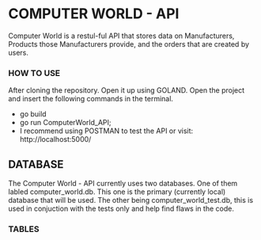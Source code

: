 # COMPUTER WORLD - API
Computer World is a restul-ful API that stores data on Manufacturers, Products those Manufacturers provide, and the orders that are created by users.

### HOW TO USE
After cloning the repository. Open it up using GOLAND. Open the project and insert the following commands in the terminal.
 - go build
 - go run ComputerWorld_API;
 - I recommend using POSTMAN to test the API or visit: http://localhost:5000/

## DATABASE
The Computer World - API currently uses two databases. One of them labled computer_world.db. This one is the primary (currently local) database that will be used. The other being computer_world_test.db, this is used in conjuction with the tests only and help find flaws in the code.

### TABLES


